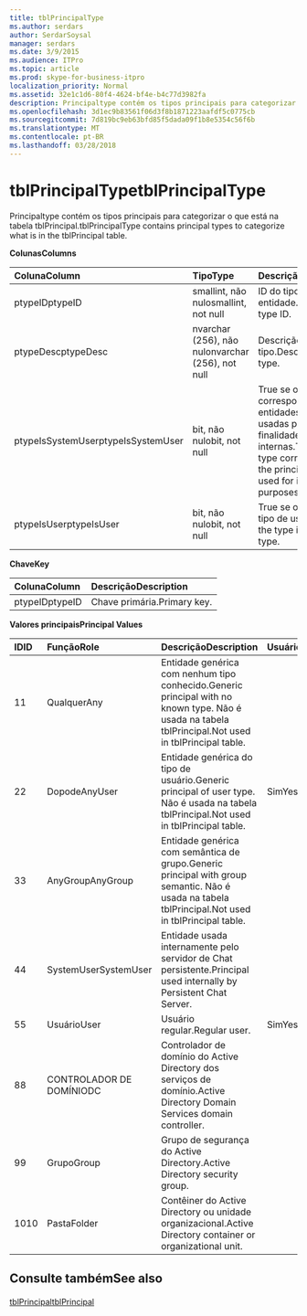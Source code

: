 ```yaml
---
title: tblPrincipalType
ms.author: serdars
author: SerdarSoysal
manager: serdars
ms.date: 3/9/2015
ms.audience: ITPro
ms.topic: article
ms.prod: skype-for-business-itpro
localization_priority: Normal
ms.assetid: 32e1c1d6-80f4-4624-bf4e-b4c77d3982fa
description: Principaltype contém os tipos principais para categorizar o que está na tabela tblPrincipal.
ms.openlocfilehash: 3d1ec9b83561f06d3f8b1871223aafdf5c0775cb
ms.sourcegitcommit: 7d819bc9eb63bfd85f5dada09f1b8e5354c56f6b
ms.translationtype: MT
ms.contentlocale: pt-BR
ms.lasthandoff: 03/28/2018
---
```

# <a name="tblprincipaltype"></a><span data-ttu-id="c822e-103">tblPrincipalType</span><span class="sxs-lookup"><span data-stu-id="c822e-103">tblPrincipalType</span></span>
 
<span data-ttu-id="c822e-104">Principaltype contém os tipos principais para categorizar o que está na tabela tblPrincipal.</span><span class="sxs-lookup"><span data-stu-id="c822e-104">tblPrincipalType contains principal types to categorize what is in the tblPrincipal table.</span></span>
  
<span data-ttu-id="c822e-105">**Colunas**</span><span class="sxs-lookup"><span data-stu-id="c822e-105">**Columns**</span></span>

|<span data-ttu-id="c822e-106">**Coluna**</span><span class="sxs-lookup"><span data-stu-id="c822e-106">**Column**</span></span>|<span data-ttu-id="c822e-107">**Tipo**</span><span class="sxs-lookup"><span data-stu-id="c822e-107">**Type**</span></span>|<span data-ttu-id="c822e-108">**Descrição**</span><span class="sxs-lookup"><span data-stu-id="c822e-108">**Description**</span></span>|
|:-----|:-----|:-----|
|<span data-ttu-id="c822e-109">ptypeID</span><span class="sxs-lookup"><span data-stu-id="c822e-109">ptypeID</span></span>  <br/> |<span data-ttu-id="c822e-110">smallint, não nulo</span><span class="sxs-lookup"><span data-stu-id="c822e-110">smallint, not null</span></span>  <br/> |<span data-ttu-id="c822e-111">ID do tipo de entidade.</span><span class="sxs-lookup"><span data-stu-id="c822e-111">Principal type ID.</span></span>  <br/> |
|<span data-ttu-id="c822e-112">ptypeDesc</span><span class="sxs-lookup"><span data-stu-id="c822e-112">ptypeDesc</span></span>  <br/> |<span data-ttu-id="c822e-113">nvarchar (256), não nulo</span><span class="sxs-lookup"><span data-stu-id="c822e-113">nvarchar (256), not null</span></span>  <br/> |<span data-ttu-id="c822e-114">Descrição do tipo.</span><span class="sxs-lookup"><span data-stu-id="c822e-114">Description of the type.</span></span>  <br/> |
|<span data-ttu-id="c822e-115">ptypeIsSystemUser</span><span class="sxs-lookup"><span data-stu-id="c822e-115">ptypeIsSystemUser</span></span>  <br/> |<span data-ttu-id="c822e-116">bit, não nulo</span><span class="sxs-lookup"><span data-stu-id="c822e-116">bit, not null</span></span>  <br/> |<span data-ttu-id="c822e-117">True se o type corresponde às entidades que são usadas para finalidades internas.</span><span class="sxs-lookup"><span data-stu-id="c822e-117">True if the type corresponds to the principals that are used for internal purposes.</span></span>  <br/> |
|<span data-ttu-id="c822e-118">ptypeIsUser</span><span class="sxs-lookup"><span data-stu-id="c822e-118">ptypeIsUser</span></span>  <br/> |<span data-ttu-id="c822e-119">bit, não nulo</span><span class="sxs-lookup"><span data-stu-id="c822e-119">bit, not null</span></span>  <br/> |<span data-ttu-id="c822e-120">True se o tipo for um tipo de usuário.</span><span class="sxs-lookup"><span data-stu-id="c822e-120">True if the type is a user type.</span></span>  <br/> |
   
<span data-ttu-id="c822e-121">**Chave**</span><span class="sxs-lookup"><span data-stu-id="c822e-121">**Key**</span></span>

|<span data-ttu-id="c822e-122">**Coluna**</span><span class="sxs-lookup"><span data-stu-id="c822e-122">**Column**</span></span>|<span data-ttu-id="c822e-123">**Descrição**</span><span class="sxs-lookup"><span data-stu-id="c822e-123">**Description**</span></span>|
|:-----|:-----|
|<span data-ttu-id="c822e-124">ptypeID</span><span class="sxs-lookup"><span data-stu-id="c822e-124">ptypeID</span></span>  <br/> |<span data-ttu-id="c822e-125">Chave primária.</span><span class="sxs-lookup"><span data-stu-id="c822e-125">Primary key.</span></span>  <br/> |
   
<span data-ttu-id="c822e-126">**Valores principais**</span><span class="sxs-lookup"><span data-stu-id="c822e-126">**Principal Values**</span></span>

|<span data-ttu-id="c822e-127">**ID**</span><span class="sxs-lookup"><span data-stu-id="c822e-127">**ID**</span></span>|<span data-ttu-id="c822e-128">**Função**</span><span class="sxs-lookup"><span data-stu-id="c822e-128">**Role**</span></span>|<span data-ttu-id="c822e-129">**Descrição**</span><span class="sxs-lookup"><span data-stu-id="c822e-129">**Description**</span></span>|<span data-ttu-id="c822e-130">**Usuário**</span><span class="sxs-lookup"><span data-stu-id="c822e-130">**User**</span></span>|
|:-----|:-----|:-----|:-----|
|<span data-ttu-id="c822e-131">1</span><span class="sxs-lookup"><span data-stu-id="c822e-131">1</span></span>  <br/> |<span data-ttu-id="c822e-132">Qualquer</span><span class="sxs-lookup"><span data-stu-id="c822e-132">Any</span></span>  <br/> |<span data-ttu-id="c822e-133">Entidade genérica com nenhum tipo conhecido.</span><span class="sxs-lookup"><span data-stu-id="c822e-133">Generic principal with no known type.</span></span> <span data-ttu-id="c822e-134">Não é usada na tabela tblPrincipal.</span><span class="sxs-lookup"><span data-stu-id="c822e-134">Not used in tblPrincipal table.</span></span>  <br/> ||
|<span data-ttu-id="c822e-135">2</span><span class="sxs-lookup"><span data-stu-id="c822e-135">2</span></span>  <br/> |<span data-ttu-id="c822e-136">Dopode</span><span class="sxs-lookup"><span data-stu-id="c822e-136">AnyUser</span></span>  <br/> |<span data-ttu-id="c822e-137">Entidade genérica do tipo de usuário.</span><span class="sxs-lookup"><span data-stu-id="c822e-137">Generic principal of user type.</span></span> <span data-ttu-id="c822e-138">Não é usada na tabela tblPrincipal.</span><span class="sxs-lookup"><span data-stu-id="c822e-138">Not used in tblPrincipal table.</span></span>  <br/> |<span data-ttu-id="c822e-139">Sim</span><span class="sxs-lookup"><span data-stu-id="c822e-139">Yes</span></span>  <br/> |
|<span data-ttu-id="c822e-140">3</span><span class="sxs-lookup"><span data-stu-id="c822e-140">3</span></span>  <br/> |<span data-ttu-id="c822e-141">AnyGroup</span><span class="sxs-lookup"><span data-stu-id="c822e-141">AnyGroup</span></span>  <br/> |<span data-ttu-id="c822e-142">Entidade genérica com semântica de grupo.</span><span class="sxs-lookup"><span data-stu-id="c822e-142">Generic principal with group semantic.</span></span> <span data-ttu-id="c822e-143">Não é usada na tabela tblPrincipal.</span><span class="sxs-lookup"><span data-stu-id="c822e-143">Not used in tblPrincipal table.</span></span>  <br/> ||
|<span data-ttu-id="c822e-144">4</span><span class="sxs-lookup"><span data-stu-id="c822e-144">4</span></span>  <br/> |<span data-ttu-id="c822e-145">SystemUser</span><span class="sxs-lookup"><span data-stu-id="c822e-145">SystemUser</span></span>  <br/> |<span data-ttu-id="c822e-146">Entidade usada internamente pelo servidor de Chat persistente.</span><span class="sxs-lookup"><span data-stu-id="c822e-146">Principal used internally by Persistent Chat Server.</span></span>  <br/> ||
|<span data-ttu-id="c822e-147">5</span><span class="sxs-lookup"><span data-stu-id="c822e-147">5</span></span>  <br/> |<span data-ttu-id="c822e-148">Usuário</span><span class="sxs-lookup"><span data-stu-id="c822e-148">User</span></span>  <br/> |<span data-ttu-id="c822e-149">Usuário regular.</span><span class="sxs-lookup"><span data-stu-id="c822e-149">Regular user.</span></span>  <br/> |<span data-ttu-id="c822e-150">Sim</span><span class="sxs-lookup"><span data-stu-id="c822e-150">Yes</span></span>  <br/> |
|<span data-ttu-id="c822e-151">8</span><span class="sxs-lookup"><span data-stu-id="c822e-151">8</span></span>  <br/> |<span data-ttu-id="c822e-152">CONTROLADOR DE DOMÍNIO</span><span class="sxs-lookup"><span data-stu-id="c822e-152">DC</span></span>  <br/> |<span data-ttu-id="c822e-153">Controlador de domínio do Active Directory dos serviços de domínio.</span><span class="sxs-lookup"><span data-stu-id="c822e-153">Active Directory Domain Services domain controller.</span></span>  <br/> ||
|<span data-ttu-id="c822e-154">9</span><span class="sxs-lookup"><span data-stu-id="c822e-154">9</span></span>  <br/> |<span data-ttu-id="c822e-155">Grupo</span><span class="sxs-lookup"><span data-stu-id="c822e-155">Group</span></span>  <br/> |<span data-ttu-id="c822e-156">Grupo de segurança do Active Directory.</span><span class="sxs-lookup"><span data-stu-id="c822e-156">Active Directory security group.</span></span>  <br/> ||
|<span data-ttu-id="c822e-157">10</span><span class="sxs-lookup"><span data-stu-id="c822e-157">10</span></span>  <br/> |<span data-ttu-id="c822e-158">Pasta</span><span class="sxs-lookup"><span data-stu-id="c822e-158">Folder</span></span>  <br/> |<span data-ttu-id="c822e-159">Contêiner do Active Directory ou unidade organizacional.</span><span class="sxs-lookup"><span data-stu-id="c822e-159">Active Directory container or organizational unit.</span></span>  <br/> ||
   
## <a name="see-also"></a><span data-ttu-id="c822e-160">Consulte também</span><span class="sxs-lookup"><span data-stu-id="c822e-160">See also</span></span>

#### 

[<span data-ttu-id="c822e-161">tblPrincipal</span><span class="sxs-lookup"><span data-stu-id="c822e-161">tblPrincipal</span></span>](tblprincipal.md)

